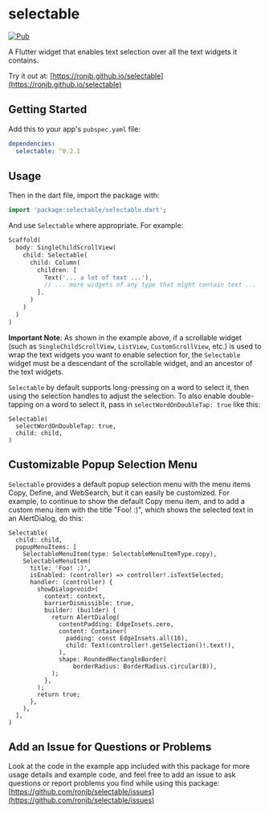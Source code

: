 # selectable

[![Pub](https://img.shields.io/pub/v/selectable.svg)](https://pub.dev/packages/selectable)

A Flutter widget that enables text selection over all the text widgets it contains.

Try it out at: [https://ronjb.github.io/selectable](https://ronjb.github.io/selectable)

## Getting Started

Add this to your app's `pubspec.yaml` file:

```yaml
dependencies:
  selectable: ^0.2.1
```

## Usage

Then in the dart file, import the package with:

```dart
import 'package:selectable/selectable.dart';
```

And use `Selectable` where appropriate. For example:

```dart
Scaffold(
  body: SingleChildScrollView(
    child: Selectable(
      child: Column(
        children: [
          Text('... a lot of text ...'),
          // ... more widgets of any type that might contain text ...
        ],
      )
    )
  )
)
```

**Important Note**: As shown in the example above, if a scrollable widget (such as `SingleChildScrollView`, `ListView`, `CustomScrollView`, etc.) is used to wrap the text widgets you want to enable selection for, the `Selectable` widget must be a descendant of the scrollable widget, and an ancestor of the text widgets.

`Selectable` by default supports long-pressing on a word to select it, then using the selection handles to adjust the selection. To also enable double-tapping on a word to select it, pass in `selectWordOnDoubleTap: true` like this:

```
Selectable(
  selectWordOnDoubleTap: true,
  child: child,
)
```

## Customizable Popup Selection Menu

`Selectable` provides a default popup selection menu with the menu items Copy, Define, and WebSearch, but it can easily be customized. For example, to continue to show the default Copy menu item, and to add a custom menu item with the title "Foo! :)", which shows the selected text in an AlertDialog, do this:

```
Selectable(
  child: child,
  popupMenuItems: [
    SelectableMenuItem(type: SelectableMenuItemType.copy),
    SelectableMenuItem(
      title: 'Foo! :)',
      isEnabled: (controller) => controller!.isTextSelected;
      handler: (controller) {
        showDialog<void>(
          context: context,
          barrierDismissible: true,
          builder: (builder) {
            return AlertDialog(
              contentPadding: EdgeInsets.zero,
              content: Container(
                padding: const EdgeInsets.all(16),
                child: Text(controller!.getSelection()!.text!),
              ),
              shape: RoundedRectangleBorder(
                  borderRadius: BorderRadius.circular(8)),
            );
          },
        );
        return true;
      },
    ),
  ],
)
```

## Add an Issue for Questions or Problems

Look at the code in the example app included with this package for more usage details and example code, and feel free to add an issue to ask questions or report problems you find while using this package: [https://github.com/ronjb/selectable/issues](https://github.com/ronjb/selectable/issues)

